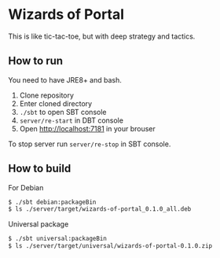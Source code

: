 # Wizards of Portal

This is like tic-tac-toe, but with deep strategy and tactics.

## How to run

You need to have JRE8+ and bash. 

1. Clone repository
2. Enter cloned directory
3. `./sbt` to open SBT console
4. `server/re-start` in DBT console
5. Open [http://localhost:7181](http://localhost:7181) in your brouser

To stop server run `server/re-stop` in SBT console.

## How to build

For Debian

```bash
$ ./sbt debian:packageBin
$ ls ./server/target/wizards-of-portal_0.1.0_all.deb
```

Universal package

```bash
$ ./sbt universal:packageBin
$ ls ./server/target/universal/wizards-of-portal-0.1.0.zip
```

